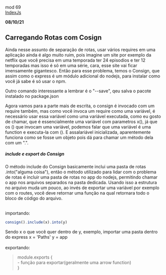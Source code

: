mod 69 <br>[IndexJs](../IndexJs.md)

**08/10/21**

<h2>Carregando Rotas com Cosign</h2>

  Ainda nesse assunto de separação de rotas, usar vários
requires em uma aplicação ainda é algo muito ruim, pois
imagine um site por exemplo da netflix que você precisa
em uma temporada ter 24 episodios e ter 12 temporadas
mas isso é só em uma série, cara, esse site vai ficar 
imensamente gigantesco.
  Então para esse problema, temos o Consign, que assim
como o express é um módulo adicional do nodejs, para instalar
como você já sabe é só usar o npm.

  Outro comando interessante a lembrar é o "--save", qeu 
salva o pacote instalado no package.json

  Agora vamos para a parte mais de escrita, o consign é 
invocado com um require também, mas como você invoca um
require como uma variável, é necessário usar essa variável
como uma variável executada, como eu gosto de chamar, que é
essencialmente uma variável com parametros x(), já que os ()
que invocam uma variável, podemos falar que uma variável é 
uma function e executa-la com (). 
   E assalariável inicializada, aparentemente funciona como 
se fosse um objeto pois dá para chamar um método dela com 
um ".".

<h5>include e export do Consign</h5>
  O método include do Consign basicamente inclui uma pasta
de rotas .into("alguma coisa"), então o método utilizado
para lidar com o problema de rotas é incluir uma pasta de 
rotas no app do nodejs, permitindo chamar o app nos 
arquivos separados na pasta dedicada.
Usando isso a estrutura no arquivo muda um pouco, ao invés
de exportar uma variável por exemplo com o routes, você deve
retornar uma função na qual retornara todo o bloco de código
do arquivo.<br><br>

importando:
~~~javascript
consign().include(x).into(y)
~~~
Sendo x o que você quer dentro de y, exemplo, importar uma pasta dentro do express x = 'Paths' y = app<br><br> 
exportando:
> module.exports {<br> - função para exportar(geralmente uma arrow function) <br>}
